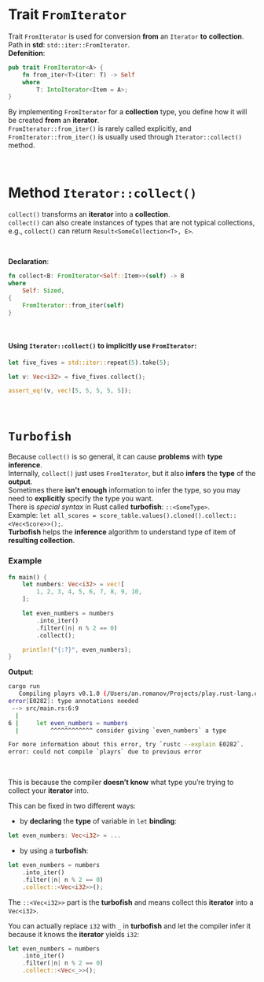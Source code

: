 # Trait ``FromIterator``
Trait ``FromIterator`` is used for conversion **from** an ``Iterator`` **to** **collection**.<br>
Path in **std**: ``std::iter::FromIterator``.<br>
**Defenition**:
```Rust
pub trait FromIterator<A> {
    fn from_iter<T>(iter: T) -> Self
    where
        T: IntoIterator<Item = A>;
}
```

By implementing ``FromIterator`` for a **collection** type, you define how it will be created **from** an **iterator**.<br>
``FromIterator::from_iter()`` is rarely called explicitly, and ``FromIterator::from_iter()`` is usually used through ``Iterator::collect()`` method.

<br>

# Method ``Iterator::collect()``
``collect()`` transforms an **iterator** into a **collection**.<br>
``collect()`` can also create instances of types that are not typical collections, e.g., ``collect()`` can return ``Result<SomeCollection<T>, E>``.

<br>

**Declaration**:
```Rust
fn collect<B: FromIterator<Self::Item>>(self) -> B
where
    Self: Sized,
{
    FromIterator::from_iter(self)
}
```

<br>

#### Using ``Iterator::collect()`` to implicitly use ``FromIterator``:
```Rust
let five_fives = std::iter::repeat(5).take(5);

let v: Vec<i32> = five_fives.collect();

assert_eq!(v, vec![5, 5, 5, 5, 5]);
```

<br>

# ``Turbofish``
Because ``collect()`` is so general, it can cause **problems** with **type inference**.<br>
Internally, ``collect()`` just uses ``FromIterator``, but it also **infers** the **type** of the **output**.<br>
Sometimes there **isn't enough** information to infer the type, so you may need to **explicitly** specify the type you want.<br>
There is *special syntax* in Rust called **turbofish**: ``::<SomeType>``.<br>
Example: ``let all_scores = score_table.values().cloned().collect::<Vec<Score>>();``.<br>
**Turbofish** helps the **inference** algorithm to understand type of item of **resulting collection**.<br>

### Example
```Rust
fn main() {
    let numbers: Vec<i32> = vec![
        1, 2, 3, 4, 5, 6, 7, 8, 9, 10,
    ];

    let even_numbers = numbers
        .into_iter()
        .filter(|n| n % 2 == 0)
        .collect();

    println!("{:?}", even_numbers);
}
```

**Output**:
```bash
cargo run
   Compiling playrs v0.1.0 (/Users/an.romanov/Projects/play.rust-lang.org)
error[E0282]: type annotations needed
 --> src/main.rs:6:9
  |
6 |     let even_numbers = numbers
  |         ^^^^^^^^^^^^ consider giving `even_numbers` a type

For more information about this error, try `rustc --explain E0282`.
error: could not compile `playrs` due to previous error
```

<br>

This is because the compiler **doesn’t know** what type you’re trying to collect your **iterator** into.<br>

This can be fixed in two different ways:
- by **declaring** the **type** of variable in ``let`` **binding**: 
```Rust
let even_numbers: Vec<i32> = ...
```
- by using a **turbofish**:
```Rust
let even_numbers = numbers
    .into_iter()
    .filter(|n| n % 2 == 0)
    .collect::<Vec<i32>>();
```

The ``::<Vec<i32>>`` part is the **turbofish** and means collect this **iterator** into a ``Vec<i32>``.<br>

You can actually replace ``i32`` with ``_`` in **turbofish** and let the compiler infer it because it knows the **iterator** yields ``i32``:
```Rust
let even_numbers = numbers
    .into_iter()
    .filter(|n| n % 2 == 0)
    .collect::<Vec<_>>();
```

